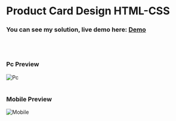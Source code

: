 # Product Card Design HTML-CSS

### You can see my solution, live demo here: <a href="https://adrianrafi.github.io/Product-Card-Design-HTML-CSS/">Demo</a>
<br>
<br>


### Pc Preview
![Pc](https://github.com/AdrianRafi/Product-Card-Design-HTML-CSS/assets/151396248/2c581952-f5d4-441e-83d1-9376e56bf1a5)
<br><br>
### Mobile Preview
![Mobile](https://github.com/AdrianRafi/Product-Card-Design-HTML-CSS/assets/151396248/4d9da895-097c-444c-8c0b-4e58505c79a3)


